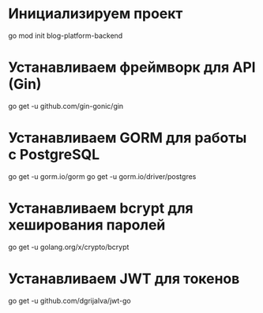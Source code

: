 # Инициализируем проект
go mod init blog-platform-backend

# Устанавливаем фреймворк для API (Gin)
go get -u github.com/gin-gonic/gin

# Устанавливаем GORM для работы с PostgreSQL
go get -u gorm.io/gorm
go get -u gorm.io/driver/postgres

# Устанавливаем bcrypt для хеширования паролей
go get -u golang.org/x/crypto/bcrypt

# Устанавливаем JWT для токенов
go get -u github.com/dgrijalva/jwt-go